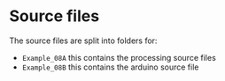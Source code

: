 # Source files

The source files are split into folders for:
- ```Example_08A``` this contains the processing source files
- ```Example_08B``` this contains the arduino source file
